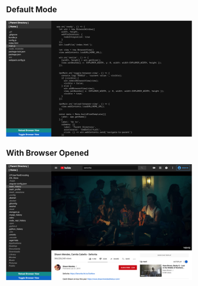 ## Default Mode
![screenshot-1](/images/browser-hidden.png)
## With Browser Opened
![screenshot-2](/images/browser-visible.png)
